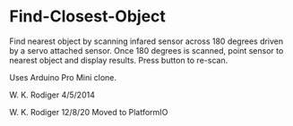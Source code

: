 # Find-Closest-Object
Find nearest object by scanning infared sensor across 180 degrees
driven by a servo attached sensor. Once 180 degrees is scanned, point
sensor to nearest object and display results. Press button to re-scan.

Uses Arduino Pro Mini clone.

W. K. Rodiger 4/5/2014

W. K. Rodiger 12/8/20 Moved to PlatformIO
